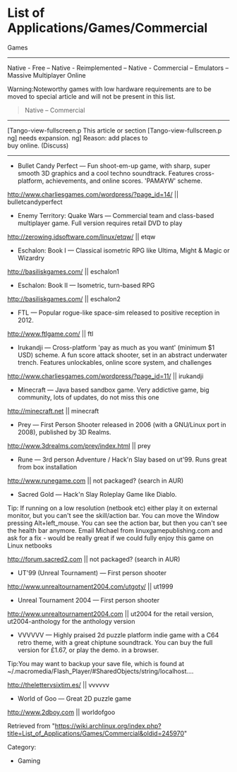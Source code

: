 List of Applications/Games/Commercial
=====================================

Games

* * * * *

Native - Free – Native - Reimplemented – Native - Commercial – Emulators
– Massive Multiplayer Online

Warning:Noteworthy games with low hardware requirements are to be moved
to special article and will not be present in this list.

> Native – Commercial

  ------------------------ ------------------------ ------------------------
  [Tango-view-fullscreen.p This article or section  [Tango-view-fullscreen.p
  ng]                      needs expansion.         ng]
                           Reason: add places to    
                           buy online. (Discuss)    
  ------------------------ ------------------------ ------------------------

-   Bullet Candy Perfect — Fun shoot-em-up game, with sharp, super
    smooth 3D graphics and a cool techno soundtrack. Features
    cross-platform, achievements, and online scores. 'PAMAYW' scheme.

http://www.charliesgames.com/wordpress/?page_id=14/ ||
bulletcandyperfect

-   Enemy Territory: Quake Wars — Commercial team and class-based
    multiplayer game. Full version requires retail DVD to play

http://zerowing.idsoftware.com/linux/etqw/ || etqw

-   Eschalon: Book I — Classical isometric RPG like Ultima, Might &
    Magic or Wizardry

http://basiliskgames.com/ || eschalon1

-   Eschalon: Book II — Isometric, turn-based RPG

http://basiliskgames.com/ || eschalon2

-   FTL — Popular rogue-like space-sim released to positive reception in
    2012.

http://www.ftlgame.com/ || ftl

-   Irukandji — Cross-platform 'pay as much as you want' (minimum $1
    USD) scheme. A fun score attack shooter, set in an abstract
    underwater trench. Features unlockables, online score system, and
    challenges

http://www.charliesgames.com/wordpress/?page_id=11/ || irukandji

-   Minecraft — Java based sandbox game. Very addictive game, big
    community, lots of updates, do not miss this one

http://minecraft.net || minecraft

-   Prey — First Person Shooter released in 2006 (with a GNU/Linux port
    in 2008), published by 3D Realms.

http://www.3drealms.com/prey/index.html || prey

-   Rune — 3rd person Adventure / Hack'n Slay based on ut'99. Runs great
    from box installation

http://www.runegame.com || not packaged? (search in AUR)

-   Sacred Gold — Hack'n Slay Roleplay Game like Diablo.

Tip: If running on a low resolution (netbook etc) either play it on
external monitor, but you can't see the skill/action bar. You can move
the Window pressing Alt+left_mouse. You can see the action bar, but then
you can't see the health bar anymore. Email Michael from
linuxgamepublishing.com and ask for a fix - would be really great if we
could fully enjoy this game on Linux netbooks

http://forum.sacred2.com || not packaged? (search in AUR)

-   UT'99 (Unreal Tournament) — First person shooter

http://www.unrealtournament2004.com/utgoty/ || ut1999

-   Unreal Tournament 2004 — First person shooter

http://www.unrealtournament2004.com || ut2004 for the retail version,
ut2004-anthology for the anthology version

-   VVVVVV — Highly praised 2d puzzle platform indie game with a C64
    retro theme, with a great chiptune soundtrack. You can buy the full
    version for £1.67, or play the demo. in a browser.

Tip:You may want to backup your save file, which is found at
~/.macromedia/Flash_Player/#SharedObjects/string/localhost....

http://thelettervsixtim.es/ || vvvvvv

-   World of Goo — Great 2D puzzle game

http://www.2dboy.com || worldofgoo

Retrieved from
"https://wiki.archlinux.org/index.php?title=List_of_Applications/Games/Commercial&oldid=245970"

Category:

-   Gaming
